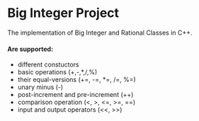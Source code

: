 # Big Integer Project
The implementation of Big Integer and Rational Classes in C++. <br>

#### Are supported:
  - different constuctors
  - basic operations (+,-,*,/,%)
  - their equal-versions (+=, -=, *=, /=, %=)
  - unary minus (-)
  - post-increment and pre-increment (++)
  - comparison operation (<, >, <=, >=, ==)
  - input and output operators (<<, >>)
